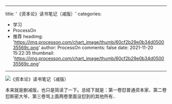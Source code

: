 
---
title: '《资本论》读书笔记（减版）'
categories: 
 - 学习
 - ProcessOn
 - 推荐
headimg: 'https://img.processon.com/chart_image/thumb/60cf2b29e0b34d050035569c.png'
author: ProcessOn
comments: false
date: 2021-11-20 15:22:35
thumbnail: 'https://img.processon.com/chart_image/thumb/60cf2b29e0b34d050035569c.png'
---

<div>   
<img class="thumb" alt="《资本论》读书笔记（减版）" src="https://img.processon.com/chart_image/thumb/60cf2b29e0b34d050035569c.png" referrerpolicy="no-referrer">
<p>本来就是删减版，也只是简读了一下。总结下就是：第一卷怼普通资本家、第二卷怼斯密大爷、第三卷骂上面两卷里面没怼到的其他所有..</p>  
</div>
            